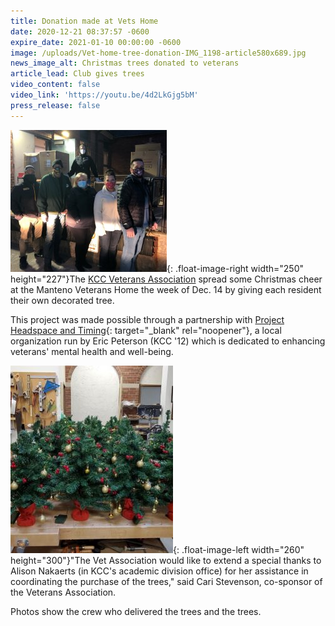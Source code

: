 ```yaml
---
title: Donation made at Vets Home
date: 2020-12-21 08:37:57 -0600
expire_date: 2021-01-10 00:00:00 -0600
image: /uploads/Vet-home-tree-donation-IMG_1198-article580x689.jpg
news_image_alt: Christmas trees donated to veterans
article_lead: Club gives trees
video_content: false
video_link: 'https://youtu.be/4d2LkGjg5bM'
press_release: false
---
```


![](/uploads/Vet-home-tree-donation-IMG_1189-cloudcannon.jpg){: .float-image-right width="250" height="227"}The [KCC Veterans Association](http://www.kcc.edu/students/studentlife/clubs/Pages/veterans.aspx) spread some Christmas cheer at the Manteno Veterans Home the week of Dec. 14 by giving each resident their own decorated tree.

This project was made possible through a partnership with [Project Headspace and Timing](http://projectheadspaceandtiming.com/){: target="_blank" rel="noopener"}, a local organization run by Eric Peterson (KCC '12) which is dedicated to enhancing veterans' mental health and well-being.

![](/Vet-home-tree-donation-IMG_1198-article260x300.jpg){: .float-image-left width="260" height="300"}"The Vet Association would like to extend a special thanks to Alison Nakaerts (in KCC's academic division office) for her assistance in coordinating the purchase of the trees," said Cari Stevenson, co-sponsor of the Veterans Association.

Photos show the crew who delivered the trees and the trees.

